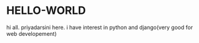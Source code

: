 # HELLO-WORLD
hi all.
priyadarsini here. i have interest in python and django(very good for web developement)
